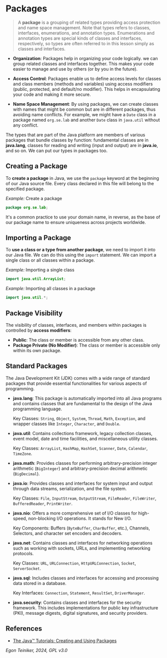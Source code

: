 # Packages

> A **package** is a grouping of related types providing access protection 
> and name space management. Note that types refers to classes, interfaces, 
> enumerations, and annotation types. Enumerations and annotation types are 
> special kinds of classes and interfaces, respectively, so types are often 
> referred to in this lesson simply as classes and interfaces.

* **Organization**: Packages help in organizing your code logically. we can 
    group related classes and interfaces together. This makes your code easier 
    to manage and use by others (or by you in the future).

* **Access Control**: Packages enable us to define access levels for classes 
    and class members (methods and variables) using access modifiers (public, 
    protected, and default/no modifier). This helps in encapsulating your code 
    and making it more secure.

* **Name Space Management**: By using packages, we can create classes with names 
    that might be common but are in different packages, thus avoiding name 
    conflicts. For example, we might have a `Date` class in a package named 
    `org.se.lab` and another `Date` class in `java.util` without 
    any conflict.

The types that are part of the Java platform are members of various packages 
that bundle classes by function: fundamental classes are in **java.lang**, 
classes for reading and writing (input and output) are in **java.io**, and so on. 
We can put our types in packages too.


## Creating a Package

To **create a package** in Java, we use the `package` keyword at the beginning 
of our Java source file. Every class declared in this file will belong to the 
specified package.

_Example:_ Create a package
```Java
package org.se.lab;
```

It's a common practice to use your domain name, in reverse, as the base of our 
package name to ensure uniqueness across projects worldwide.


## Importing a Package

To **use a class or a type from another package**, we need to import it into 
our Java file. We can do this using the `import` statement. We can import a 
single class or all classes within a package.

_Example:_ Importing a single class
```Java
import java.util.ArrayList;
```

_Example:_ Importing all classes in a package
```Java
import java.util.*;
```

## Package Visibility
The visibility of classes, interfaces, and members within packages is controlled 
by **access modifiers**:

* **Public**: The class or member is accessible from any other class.
* **Package Private (No Modifier)**: The class or member is accessible only within its 
    own package.



## Standard Packages

The Java Development Kit (JDK) comes with a wide range of standard packages 
that provide essential functionalities for various aspects of programming. 

* **java.lang**: This package is automatically imported into all Java programs 
    and contains classes that are fundamental to the design of the Java programming language.
    
    Key Classes: `String`, `Object`, `System`, `Thread`, `Math`, `Exception`, and wrapper classes like `Integer`, `Character`, and `Double`.

* **java.util**: Contains collections framework, legacy collection classes, 
    event model, date and time facilities, and miscellaneous utility classes.    

    Key Classes: `ArrayList`, `HashMap`, `HashSet`, `Scanner`, `Date`, `Calendar`, 
        `TimeZone`.

* **java.math**: Provides classes for performing arbitrary-precision integer arithmetic 
    (`BigInteger`) and arbitrary-precision decimal arithmetic (`BigDecimal`).

* **java.io**: Provides classes and interfaces for system input and output through data 
    streams, serialization, and the file system.

    Key Classes: `File`, `InputStream`, `OutputStream`, `FileReader`, `FileWriter`, `BufferedReader`, `PrintWriter`.

* **java.nio**: Offers a more comprehensive set of I/O classes for high-speed, 
    non-blocking I/O operations. It stands for New I/O.

    Key Components: Buffers (`ByteBuffer`, `CharBuffer`, etc.), Channels, Selectors, 
    and character set encoders and decoders.

* **java.net**: Contains classes and interfaces for networking operations such as working 
    with sockets, URLs, and implementing networking protocols.

    Key Classes: `URL`, `URLConnection`, `HttpURLConnection`, `Socket`, `ServerSocket`.

* **java.sql**: Includes classes and interfaces for accessing and processing data 
    stored in a database.

    Key Interfaces: `Connection`, `Statement`, `ResultSet`, `DriverManager`.

* **java.security**: Contains classes and interfaces for the security framework. 
    This includes implementations for public key infrastructure (PKI), message digests, 
    digital signatures, and security providers.

## References

* [The Java™ Tutorials: Creating and Using Packages](https://docs.oracle.com/javase/tutorial/java/package/packages.html)


*Egon Teiniker, 2024, GPL v3.0*
